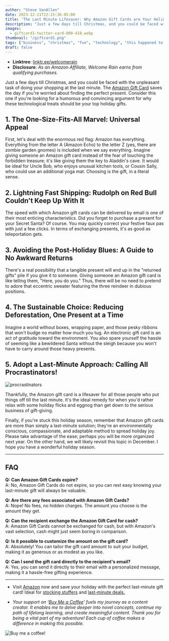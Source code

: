 ```yaml
---
author: "Steve VanAllen"
date: 2023-12-21T22:15:36-05:00
title: 'The Last Minute Lifesaver: Why Amazon Gift Cards are Your Holiday Hero'
description: "Just a few days till Christmas, and you could be faced with the unpleasant task of doing your shopping at the last minute."
images:
  - giftcard1-twitter-card-800-418.webp
thumbnail: "/giftcard1.png"
tags: ["business", "christmas", "fun", "technology", "this happened to me", "wealth"]
draft: false
---
```


- **Linktree**: [linktr.ee/welcomerain](https://linktr.ee/welcomerain)
- **Disclosure**: *As an Amazon Affiliate, Welcome Rain earns from qualifying purchases.*

Just a few days till Christmas, and you could be faced with the unpleasant task of doing your shopping at the last minute. The [Amazon Gift Card](https://amzn.to/3H3ulbX) saves the day if you're worried about finding the perfect present. Consider this one if you're looking for a humorous and convincing argument for why these technological treats should be your top holiday gifts.

## 1. The One-Size-Fits-All Marvel: Universal Appeal

First, let's deal with the enormous red flag: Amazon has everything. Everything from the letter A (Amazon Echo) to the letter Z (yes, there are zombie garden gnomes) is included when we say everything. Imagine giving someone an Amazon gift card instead of the fear of touching the forbidden treasure; it's like giving them the key to Aladdin's cave. It would be ideal for Uncle Bob, who enjoys unusual kitchen tools, or Cousin Sally, who could use an additional yoga mat. Choosing is the gift, in a literal sense.

## 2. Lightning Fast Shipping: Rudolph on Red Bull Couldn't Keep Up With It

The speed with which Amazon gift cards can be delivered by email is one of their most enticing characteristics. Did you forget to purchase a present for your Secret Santa? Of course. You may quickly correct your festive faux pas with just a few clicks. In terms of exchanging presents, it's as good as teleportation gets.

## 3. Avoiding the Post-Holiday Blues: A Guide to No Awkward Returns

There's a real possibility that a tangible present will end up in the "returned gifts" pile if you give it to someone. Giving someone an Amazon gift card is like telling them, "Here, you do you." Thus, there will be no need to pretend to adore that eccentric sweater featuring the three reindeer in dubious positions.

## 4. The Sustainable Choice: Reducing Deforestation, One Present at a Time

Imagine a world without boxes, wrapping paper, and those pesky ribbons that won't budge no matter how much you tug. An electronic gift card is an act of gratitude toward the environment. You also spare yourself the hassle of seeming like a bewildered Santa without the sleigh because you won't have to carry around those heavy presents.

## 5. Adopt a Last-Minute Approach: Calling All Procrastinators!

![procrastinators](/giftcard2.png)

Thankfully, the Amazon gift card is a lifesaver for all those people who put things off till the last minute. It's the ideal remedy for when you'd rather relax with some holiday flicks and eggnog than get down to the serious business of gift-giving.

Finally, if you're stuck this holiday season, remember that Amazon gift cards are more than simply a last-minute solution; they're an environmentally conscious, compassionate, and adaptable method to spread holiday joy. Please take advantage of the ease; perhaps you will be more organized next year. On the other hand, we will likely revisit this topic in December. I hope you have a wonderful holiday season.

---

## FAQ

**Q: Can Amazon Gift Cards expire?**  
A: No, Amazon Gift Cards do not expire, so you can rest easy knowing your last-minute gift will always be valuable.

**Q: Are there any fees associated with Amazon Gift Cards?**  
A: Nope! No fees, no hidden charges. The amount you choose is the amount they get.

**Q: Can the recipient exchange the Amazon Gift Card for cash?**  
A: Amazon Gift Cards cannot be exchanged for cash, but with Amazon's vast selection, cash might just seem boring in comparison.

**Q: Is it possible to customize the amount on the gift card?**  
A: Absolutely! You can tailor the gift card amount to suit your budget, making it as generous or as modest as you like.

**Q: Can I send the gift card directly to the recipient's email?**  
A: Yes, you can send it directly to their email with a personalized message, making it a hassle-free gifting experience.

---

- Visit [Amazon](https://www.amazon.com/b?node=2238192011&pd_rd_w=FqTVJ&content-id=amzn1.sym.34adf32e-f750-4f70-b3a6-8f019e8c4ce4%3Aamzn1.sym.34adf32e-f750-4f70-b3a6-8f019e8c4ce4&pf_rd_p=34adf32e-f750-4f70-b3a6-8f019e8c4ce4&pf_rd_r=12Y3WSGANEC910XEEFPV&pd_rd_wg=4IxSM&pd_rd_r=6de2aa97-b0f0-4810-851b-eed20a77916a&qid=1703208222&c_c=-977885523&linkCode=ll2&tag=stevesbookr07-20&linkId=f59dca9848d37ce0a59b707fa7c1afe7&language=en_US&ref_=as_li_ss_tl) *now* and save your holiday with the perfect last-minute gift card! Ideal for [stocking stuffers](https://www.amazon.com/gcx/Stocking-stuffers/gfhz/events?categoryId=HOL-Stocking-gifts&scrollState=eyJpdGVtSW5kZXgiOjAsInNjcm9sbE9mZnNldCI6MTE4My41MzEyNX0%3D&sectionManagerState=eyJzZWN0aW9uVHlwZUVuZEluZGV4Ijp7ImFtYWJvdCI6MH19&linkCode=ll2&tag=stevesbookr07-20&linkId=6f5adc26ee306d1d9d3c61a0d9d545e1&language=en_US&ref_=as_li_ss_tl) and [last-minute deals.](https://www.amazon.com/gcx/Holiday-Deals/gfhz/events?categoryId=HOL-Deals&isLimitedTimeOffer=true&scrollState=eyJpdGVtSW5kZXgiOjAsInNjcm9sbE9mZnNldCI6MTE4MS41MzEyNX0%3D&sectionManagerState=eyJzZWN0aW9uVHlwZUVuZEluZGV4Ijp7ImFtYWJvdCI6MH19&linkCode=ll2&tag=stevesbookr07-20&linkId=1dd837ce2cdc016a477adb9875d79f6c&language=en_US&ref_=as_li_ss_tl)

- *Your support on ‘[Buy Me a Coffee](https://wlr.link/buy-me-a-coffee)’ fuels my journey as a content creator. It enables me to delve deeper into novel concepts, continue my path of lifelong learning, and create meaningful content. Thank you for being a vital part of my adventure! Each cup of coffee makes a difference in making this possible.*

![Buy me a coffee!](/coffee.png)